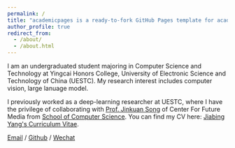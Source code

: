```yaml
---
permalink: /
title: "academicpages is a ready-to-fork GitHub Pages template for academic personal websites"
author_profile: true
redirect_from: 
  - /about/
  - /about.html
---
```


I am an undergraduated student majoring in Computer Science and Technology at Yingcai Honors College, University of Electronic Science and Technology of China (UESTC). My research interest includes computer vision, large lanuage model.

I previously worked as a deep-learning researcher at UESTC, where I have the privilege of collaborating with [Prof. Jinkuan Song](https://scholar.google.com/citations?user=n0bK0WMAAAAJ&hl=zh-CN&oi=ao) of Center For Future Media from [School of Computer Science](https://www.scse.uestc.edu.cn/). 
You can find my CV here: [Jiabing Yang's Curriculum Vitae](../assets/Curriculum_Vitae.pdf).

[Email](mailto:yangjiabing0405@gmail.com) / [Github](https://github.com/JiabingYang0405) / [Wechat](../images/wechat.jpg) 

